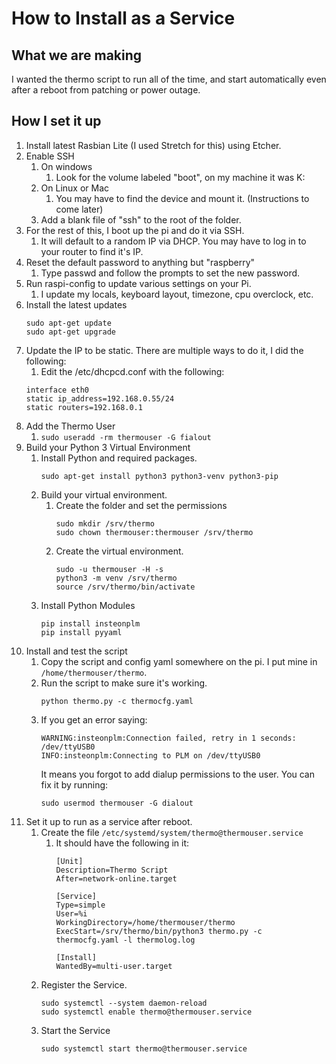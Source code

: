 # How to Install as a Service

## What we are making
I wanted the thermo script to run all of the time, and start automatically even after a reboot from patching or power outage.

## How I set it up
1. Install latest Rasbian Lite (I used Stretch for this) using Etcher.
1. Enable SSH
   1. On windows
      1. Look for the volume labeled "boot", on my machine it was K:
   1. On Linux or Mac
      1. You may have to find the device and mount it. (Instructions to come later)
   1. Add a blank file of "ssh" to the root of the folder.
1. For the rest of this, I boot up the pi and do it via SSH.
   1. It will default to a random IP via DHCP.  You may have to log in to your router to find it's IP.
1. Reset the default password to anything but "raspberry"
   1. Type passwd and follow the prompts to set the new password.
1. Run raspi-config to update various settings on your Pi.
   1. I update my locals, keyboard layout, timezone, cpu overclock, etc.
1. Install the latest updates
    ```
    sudo apt-get update
    sudo apt-get upgrade
    ```
1. Update the IP to be static. There are multiple ways to do it, I did the following:
   1. Edit the /etc/dhcpcd.conf with the following:
   ```
   interface eth0
   static ip_address=192.168.0.55/24
   static routers=192.168.0.1
   ```
1. Add the Thermo User
   1. `sudo useradd -rm thermouser -G fialout`
1. Build your Python 3 Virtual Environment
   1. Install Python and required packages.
      ```
      sudo apt-get install python3 python3-venv python3-pip
      ```
   1. Build your virtual environment.
      1. Create the folder and set the permissions
         ```
         sudo mkdir /srv/thermo
         sudo chown thermouser:thermouser /srv/thermo
         ```
      1. Create the virtual environment.
         ```
         sudo -u thermouser -H -s
         python3 -m venv /srv/thermo
         source /srv/thermo/bin/activate
         ```
   1. Install Python Modules
      ```
      pip install insteonplm
      pip install pyyaml
      ```
1. Install and test the script
   1. Copy the script and config yaml somewhere on the pi.  I put mine in `/home/thermouser/thermo`.
   1. Run the script to make sure it's working.
      ```
      python thermo.py -c thermocfg.yaml
      ```
   1. If you get an error saying:
      ```
      WARNING:insteonplm:Connection failed, retry in 1 seconds: /dev/ttyUSB0
      INFO:insteonplm:Connecting to PLM on /dev/ttyUSB0
      ```
      It means you forgot to add dialup permissions to the user.  You can fix it by running:
      ```
      sudo usermod thermouser -G dialout
      ```
1. Set it up to run as a service after reboot.
   1. Create the file `/etc/systemd/system/thermo@thermouser.service`
      1. It should have the following in it:
         ```
         [Unit]
         Description=Thermo Script
         After=network-online.target

         [Service]
         Type=simple
         User=%i
         WorkingDirectory=/home/thermouser/thermo
         ExecStart=/srv/thermo/bin/python3 thermo.py -c thermocfg.yaml -l thermolog.log

         [Install]
         WantedBy=multi-user.target
         ```
   1. Register the Service.
      ```
      sudo systemctl --system daemon-reload
      sudo systemctl enable thermo@thermouser.service
      ```
   1. Start the Service
      ```
      sudo systemctl start thermo@thermouser.service
      ```